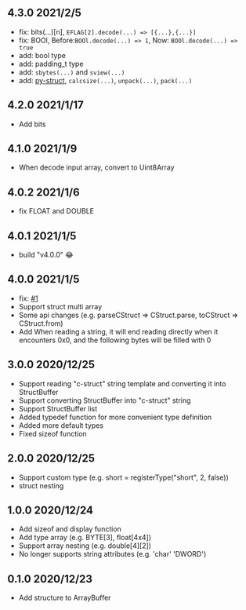 ## 4.3.0 2021/2/5

- fix: bits(...)[n], `EFLAG[2].decode(...) => [{...},{...}]`
- fix: BOOl, Before:`BOOl.decode(...) => 1`, Now: `BOOl.decode(...) => true`
- add: bool type
- add: padding_t type
- add: `sbytes(...)` and `sview(...)`
- add: [py-struct](https://docs.python.org/zh-cn/3/library/struct.html), `calcsize(...)`, `unpack(...)`, `pack(...)`

## 4.2.0 2021/1/17

- Add bits

## 4.1.0 2021/1/9

- When decode input array, convert to Uint8Array

## 4.0.2 2021/1/6

- fix FLOAT and DOUBLE

## 4.0.1 2021/1/5

- build "v4.0.0" 😂

## 4.0.0 2021/1/5

- fix: [#1](https://github.com/januwA/struct-buffer/issues/1)
- Support struct multi array
- Some api changes (e.g. parseCStruct => CStruct.parse, toCStruct => CStruct.from)
- Add When reading a string, it will end reading directly when it encounters 0x0, and the following bytes will be filled with 0

## 3.0.0 2020/12/25

- Support reading "c-struct" string template and converting it into StructBuffer
- Support converting StructBuffer into "c-struct" string
- Support StructBuffer list
- Added typedef function for more convenient type definition
- Added more default types
- Fixed sizeof function

## 2.0.0 2020/12/25

- Support custom type (e.g. short = registerType("short", 2, false))
- struct nesting


## 1.0.0 2020/12/24

- Add sizeof and display function
- Add type array (e.g. BYTE[3], float[4x4])
- Support array nesting (e.g. double[4][2])
- No longer supports string attributes (e.g. 'char' 'DWORD')

## 0.1.0 2020/12/23

- Add structure to ArrayBuffer